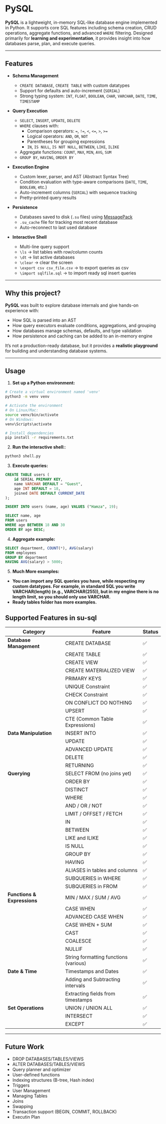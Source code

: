 # PySQL

**PySQL** is a lightweight, in-memory SQL-like database engine implemented in Python. It supports core SQL features including schema creation, CRUD operations, aggregate functions, and advanced `WHERE` filtering. Designed primarily for **learning and experimentation**, it provides insight into how databases parse, plan, and execute queries.

---

## Features

- **Schema Management**  
  - `CREATE DATABASE`, `CREATE TABLE` with custom datatypes  
  - Support for defaults and auto-increment (`SERIAL`)  
  - Strong typing system: `INT`, `FLOAT`, `BOOLEAN`, `CHAR`, `VARCHAR`, `DATE`, `TIME`, `TIMESTAMP`  

- **Query Execution**  
  - `SELECT`, `INSERT`, `UPDATE`, `DELETE`  
  - `WHERE` clauses with:
    - Comparison operators: `=`, `!=`, `<`, `<=`, `>`, `>=`
    - Logical operators: `AND`, `OR`, `NOT`
    - Parentheses for grouping expressions
    - `IN`, `IS NULL`, `IS NOT NULL`, `BETWEEN`, `LIKE`, `ILIKE`
  - Aggregate functions: `COUNT`, `MAX`, `MIN`, `AVG`, `SUM`
  - `GROUP BY`, `HAVING`, `ORDER BY`  

- **Execution Engine**  
  - Custom lexer, parser, and AST (Abstract Syntax Tree)  
  - Condition evaluation with type-aware comparisons (`DATE`, `TIME`, `BOOLEAN`, etc.)  
  - Auto-increment columns (`SERIAL`) with sequence tracking  
  - Pretty-printed query results  

- **Persistence**  
  - Databases saved to disk (`.su` files) using [MessagePack](https://msgpack.org/)  
  - `.su_cache` file for tracking most recent database  
  - Auto-reconnect to last used database  

- **Interactive Shell**  
  - Multi-line query support  
  - `\ls` → list tables with row/column counts  
  - `\dt` → list active databases  
  - `\clear` → clear the screen  
  -  `\export csv csv_file.csv` → to export queries as csv  
  - `\import sqlfile.sql` → to import ready sql insert queries
---

## Why this project?

**PySQL** was built to explore database internals and give hands-on experience with:  

- How SQL is parsed into an AST  
- How query executors evaluate conditions, aggregations, and grouping  
- How databases manage schemas, defaults, and type validation  
- How persistence and caching can be added to an in-memory engine  

It’s not a production-ready database, but it provides a **realistic playground** for building and understanding database systems.

---

## Usage


1. **Set up a Python environment:**

```bash
# Create a virtual environment named 'venv'
python3 -m venv venv

# Activate the environment
# On Linux/Mac:
source venv/bin/activate
# On Windows:
venv\Scripts\activate

# Install dependencies
pip install -r requirements.txt
```

2. **Run the interactive shell:**:
```python
python3 shell.py
```


3. **Execute queries:**

```Sql
CREATE TABLE users (
    id SERIAL PRIMARY KEY,
    name VARCHAR DEFAULT = "Guest",
    age INT DEFAULT = 18,
    joined DATE DEFAULT CURRENT_DATE
);

INSERT INTO users (name, age) VALUES ("Hamza", 19);

SELECT name, age 
FROM users 
WHERE age BETWEEN 18 AND 30 
ORDER BY age DESC;
```

4. **Aggregate example:**
```sql
SELECT department, COUNT(*), AVG(salary)
FROM employees
GROUP BY department
HAVING AVG(salary) > 5000;
```
5. **Much More examples:**

- **You can import any SQL queries you have, while respecting my custom datatypes. For example, in standard SQL you write VARCHAR(length) (e.g., VARCHAR(255)), but in my engine there is no length limit, so you should only use VARCHAR.**
- **Ready tables folder has more examples.**

## Supported Features in su-sql



<div align="center">

| **Category**              | **Feature**                                  | **Status** |
|---------------------------|----------------------------------------------|------------|
| **Database Management**   | CREATE DATABASE                              | ✅         |
|                           | CREATE TABLE                                 | ✅         |
|                           | CREATE VIEW                                  | ✅         |
|                           | CREATE MATERIALIZED VIEW                     | ✅         |
|                           | PRIMARY KEYS                                 | ✅         |
|                           | UNIQUE Constraint                            | ✅         |
|                           | CHECK Constraint                             | ✅         |
|                           | ON CONFLICT DO NOTHING                       | ✅         |
|                           | UPSERT                                       | ✅         |
|                           | CTE (Common Table Expressions)               | ✅         |
| **Data Manipulation**     | INSERT INTO                                  | ✅         |
|                           | UPDATE                                       | ✅         |
|                           | ADVANCED UPDATE                              | ✅         |
|                           | DELETE                                       | ✅         |
|                           | RETURNING                                    | ✅         |
| **Querying**              | SELECT FROM (no joins yet)                   | ✅         |
|                           | ORDER BY                                     | ✅         |
|                           | DISTINCT                                     | ✅         |
|                           | WHERE                                        | ✅         |
|                           | AND / OR / NOT                               | ✅         |
|                           | LIMIT / OFFSET / FETCH                       | ✅         |
|                           | IN                                           | ✅         |
|                           | BETWEEN                                      | ✅         |
|                           | LIKE and ILIKE                               | ✅         |
|                           | IS NULL                                      | ✅         |
|                           | GROUP BY                                     | ✅         |
|                           | HAVING                                       | ✅         |
|                           | ALIASES in tables and columns                | ✅         |
|                           | SUBQUERIES in WHERE                          | ✅         |
|                           | SUBQUERIES in FROM                           | ✅         |
| **Functions & Expressions** | MIN / MAX / SUM / AVG                     | ✅         |
|                           | CASE WHEN                                    | ✅         |
|                           | ADVANCED CASE WHEN                           | ✅         |
|                           | CASE WHEN + SUM                              | ✅         |
|                           | CAST                                         | ✅         |
|                           | COALESCE                                     | ✅         |
|                           | NULLIF                                       | ✅         |
|                           | String formatting functions (various)        | ✅         |
| **Date & Time**           | Timestamps and Dates                         | ✅         |
|                           | Adding and Subtracting intervals             | ✅         |
|                           | Extracting fields from timestamps            | ✅         |
| **Set Operations**        | UNION / UNION ALL                            | ✅         |
|                           | INTERSECT                                    | ✅         |
|                           | EXCEPT                                       | ✅         |

</div>


---

## Future Work
  - DROP DATABASES/TABLES/VIEWS
  - ALTER DATABASES/TABLES/VIEWS
  - Query planner and optimizer
  - User-defined functions
  - Indexing structures (B-tree, Hash index)
  - Triggers
  - User Management
  - Managing Tables
  - Joins
  - Swapping
  - Transaction support (BEGIN, COMMIT, ROLLBACK)
  - Executin Plan
  


